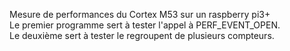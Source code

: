 Mesure de performances du Cortex M53 sur un raspberry pi3+ <br>
Le premier programme sert à tester l'appel à PERF_EVENT_OPEN. <br>
Le deuxième sert à tester le regroupent de plusieurs compteurs.
